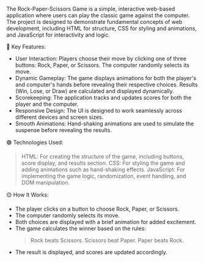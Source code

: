 The Rock-Paper-Scissors Game is a simple, interactive web-based application where users can play the classic game against the computer. The project is designed to demonstrate fundamental concepts of web development, including HTML for structure, CSS for styling and animations, and JavaScript for interactivity and logic.

🔴 Key Features:
* User Interaction:
Players choose their move by clicking one of three buttons: Rock, Paper, or Scissors.
The computer randomly selects its move.
* Dynamic Gameplay:
The game displays animations for both the player's and computer's hands before revealing their respective choices.
Results (Win, Lose, or Draw) are calculated and displayed dynamically.
* Scorekeeping:
The application tracks and updates scores for both the player and the computer.
* Responsive Design:
The UI is designed to work seamlessly across different devices and screen sizes.
* Smooth Animations:
Hand-shaking animations are used to simulate the suspense before revealing the results.

🟢 Technologies Used:
> HTML: For creating the structure of the game, including buttons, score display, and results section.
> CSS: For styling the game and adding animations such as hand-shaking effects.
> JavaScript: For implementing the game logic, randomization, event handling, and DOM manipulation.

🟡 How It Works:
* The player clicks on a button to choose Rock, Paper, or Scissors.
* The computer randomly selects its move.
* Both choices are displayed with a brief animation for added excitement.
* The game calculates the winner based on the rules:
    > Rock beats Scissors.
    > Scissors beat Paper.
    > Paper beats Rock.
* The result is displayed, and scores are updated accordingly.
